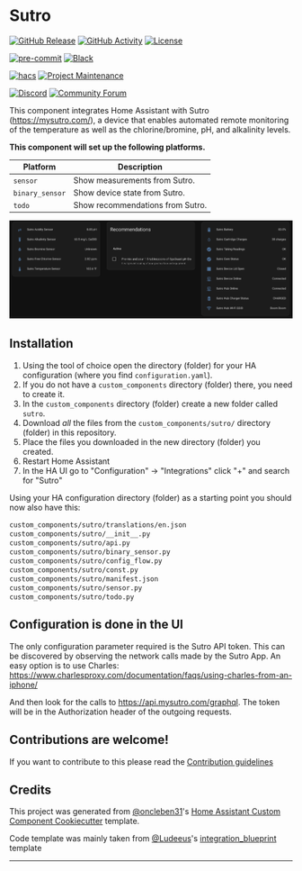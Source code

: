 # Sutro

[![GitHub Release][releases-shield]][releases]
[![GitHub Activity][commits-shield]][commits]
[![License][license-shield]](LICENSE)

[![pre-commit][pre-commit-shield]][pre-commit]
[![Black][black-shield]][black]

[![hacs][hacsbadge]][hacs]
[![Project Maintenance][maintenance-shield]][user_profile]

[![Discord][discord-shield]][discord]
[![Community Forum][forum-shield]][forum]

This component integrates Home Assistant with Sutro (https://mysutro.com/), a device that enables automated remote monitoring of the temperature as well as the chlorine/bromine, pH, and alkalinity levels.

**This component will set up the following platforms.**

| Platform        | Description                      |
| --------------- | -------------------------------- |
| `sensor`        | Show measurements from Sutro.    |
| `binary_sensor` | Show device state from Sutro.    |
| `todo`          | Show recommendations from Sutro. |

![example][exampleimg]

## Installation

1. Using the tool of choice open the directory (folder) for your HA configuration (where you find `configuration.yaml`).
2. If you do not have a `custom_components` directory (folder) there, you need to create it.
3. In the `custom_components` directory (folder) create a new folder called `sutro`.
4. Download _all_ the files from the `custom_components/sutro/` directory (folder) in this repository.
5. Place the files you downloaded in the new directory (folder) you created.
6. Restart Home Assistant
7. In the HA UI go to "Configuration" -> "Integrations" click "+" and search for "Sutro"

Using your HA configuration directory (folder) as a starting point you should now also have this:

```text
custom_components/sutro/translations/en.json
custom_components/sutro/__init__.py
custom_components/sutro/api.py
custom_components/sutro/binary_sensor.py
custom_components/sutro/config_flow.py
custom_components/sutro/const.py
custom_components/sutro/manifest.json
custom_components/sutro/sensor.py
custom_components/sutro/todo.py
```

## Configuration is done in the UI

The only configuration parameter required is the Sutro API token. This can be discovered by observing the network calls made by the Sutro App. An easy option is to use Charles:
https://www.charlesproxy.com/documentation/faqs/using-charles-from-an-iphone/

And then look for the calls to https://api.mysutro.com/graphql. The token will be in the Authorization header of the outgoing requests.

## Contributions are welcome!

If you want to contribute to this please read the [Contribution guidelines](CONTRIBUTING.md)

## Credits

This project was generated from [@oncleben31](https://github.com/oncleben31)'s [Home Assistant Custom Component Cookiecutter](https://github.com/oncleben31/cookiecutter-homeassistant-custom-component) template.

Code template was mainly taken from [@Ludeeus](https://github.com/ludeeus)'s [integration_blueprint][integration_blueprint] template

---

[integration_blueprint]: https://github.com/custom-components/integration_blueprint
[black]: https://github.com/psf/black
[black-shield]: https://img.shields.io/badge/code%20style-black-000000.svg?style=for-the-badge
[buymecoffee]: https://www.buymeacoffee.com/ydogandjiev
[buymecoffeebadge]: https://img.shields.io/badge/buy%20me%20a%20coffee-donate-yellow.svg?style=for-the-badge
[commits-shield]: https://img.shields.io/github/commit-activity/y/ydogandjiev/hass-sutro.svg?style=for-the-badge
[commits]: https://github.com/ydogandjiev/hass-sutro/commits/main
[hacs]: https://hacs.xyz
[hacsbadge]: https://img.shields.io/badge/HACS-Custom-orange.svg?style=for-the-badge
[discord]: https://discord.gg/Qa5fW2R
[discord-shield]: https://img.shields.io/discord/330944238910963714.svg?style=for-the-badge
[exampleimg]: example.png
[forum-shield]: https://img.shields.io/badge/community-forum-brightgreen.svg?style=for-the-badge
[forum]: https://community.home-assistant.io/
[license-shield]: https://img.shields.io/github/license/ydogandjiev/hass-sutro.svg?style=for-the-badge
[maintenance-shield]: https://img.shields.io/badge/maintainer-%40ydogandjiev-blue.svg?style=for-the-badge
[pre-commit]: https://github.com/pre-commit/pre-commit
[pre-commit-shield]: https://img.shields.io/badge/pre--commit-enabled-brightgreen?style=for-the-badge
[releases-shield]: https://img.shields.io/github/release/ydogandjiev/hass-sutro.svg?style=for-the-badge
[releases]: https://github.com/ydogandjiev/hass-sutro/releases
[user_profile]: https://github.com/ydogandjiev
